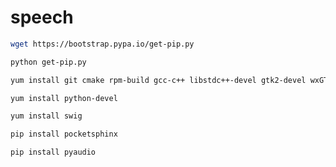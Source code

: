 # speech

```bash 
wget https://bootstrap.pypa.io/get-pip.py
```

```bash
python get-pip.py
```

```bash
yum install git cmake rpm-build gcc-c++ libstdc++-devel gtk2-devel wxGTK-devel mesa-libGLU-devel mesa-libGL-devel gettext bzip2-devel portaudio-devel alsa-utils alsa-lib
```

```bash
yum install python-devel
```

```bash
yum install swig
```

```bash
pip install pocketsphinx
```

```bash
pip install pyaudio
```
